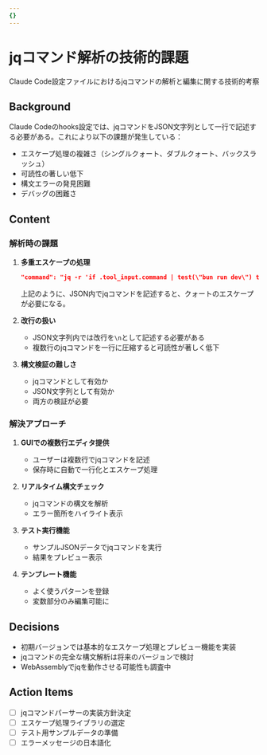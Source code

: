 ```yaml
---
{}
---
```


# jqコマンド解析の技術的課題

Claude Code設定ファイルにおけるjqコマンドの解析と編集に関する技術的考察

## Background

Claude Codeのhooks設定では、jqコマンドをJSON文字列として一行で記述する必要がある。これにより以下の課題が発生している：

- エスケープ処理の複雑さ（シングルクォート、ダブルクォート、バックスラッシュ）
- 可読性の著しい低下
- 構文エラーの発見困難
- デバッグの困難さ

## Content

### 解析時の課題

1. **多重エスケープの処理**
   ```json
   "command": "jq -r 'if .tool_input.command | test(\"bun run dev\") then {\"decision\": \"block\", \"reason\": \"not allowed\"} else empty end'"
   ```
   上記のように、JSON内でjqコマンドを記述すると、クォートのエスケープが必要になる。

2. **改行の扱い**
   - JSON文字列内では改行を`\n`として記述する必要がある
   - 複数行のjqコマンドを一行に圧縮すると可読性が著しく低下

3. **構文検証の難しさ**
   - jqコマンドとして有効か
   - JSON文字列として有効か
   - 両方の検証が必要

### 解決アプローチ

1. **GUIでの複数行エディタ提供**
   - ユーザーは複数行でjqコマンドを記述
   - 保存時に自動で一行化とエスケープ処理

2. **リアルタイム構文チェック**
   - jqコマンドの構文を解析
   - エラー箇所をハイライト表示

3. **テスト実行機能**
   - サンプルJSONデータでjqコマンドを実行
   - 結果をプレビュー表示

4. **テンプレート機能**
   - よく使うパターンを登録
   - 変数部分のみ編集可能に

## Decisions

- 初期バージョンでは基本的なエスケープ処理とプレビュー機能を実装
- jqコマンドの完全な構文解析は将来のバージョンで検討
- WebAssemblyでjqを動作させる可能性も調査中

## Action Items

- [ ] jqコマンドパーサーの実装方針決定
- [ ] エスケープ処理ライブラリの選定
- [ ] テスト用サンプルデータの準備
- [ ] エラーメッセージの日本語化